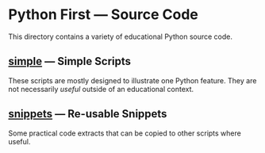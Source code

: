 # Python First — Source Code

This directory contains a variety of educational Python source code.

## [simple](./simple) — Simple Scripts

These scripts are mostly designed to illustrate one Python feature. They are not necessarily *useful* outside of an educational context.

## [snippets](./snippets) — Re-usable Snippets

Some practical code extracts that can be copied to other scripts where useful.
